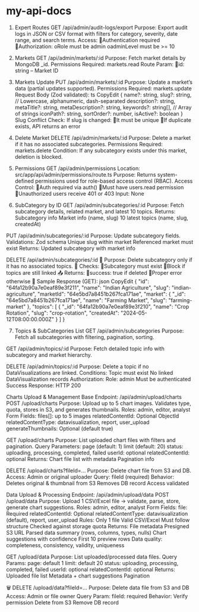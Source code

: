 # my-api-docs

1. Expert Routes
GET /api/admin/audit-logs/export
 Purpose:
Export audit logs in JSON or CSV format with filters for category, severity, date range, and search terms.
 Access:
Authentication required
Authorization:
oRole must be admin
oadminLevel must be >= 10

2. Markets
GET /api/admin/markets/:id
  Purpose:
Fetch market details by MongoDB _id.
 Permissions Required: markets.read
 Route Param:
id: string – Market ID

3. Markets Update
PUT /api/admin/markets/:id
 Purpose:
Update a market’s data (partial updates supported).
 Permissions Required: markets.update
 Request Body (Zod validated):
ts
CopyEdit
{
  name?: string,
  slug?: string,         // Lowercase, alphanumeric, dash-separated
  description?: string,
  metaTitle?: string,
  metaDescription?: string,
  keywords?: string[],   // Array of strings
  iconPath?: string,
  sortOrder?: number,
  isActive?: boolean
}
 Slug Conflict Check:
If slug is changed:
It must be unique
If duplicate exists, API returns an error

4. Delete Market
DELETE /api/admin/markets/:id
   Purpose:
Delete a market if it has no associated subcategories.
 Permissions Required: markets.delete
   Condition:
If any subcategory exists under this market, deletion is blocked.

5. Permissions
GET /api/admin/permissions
  Location: src/app/api/admin/permissions/route.ts
  Purpose:
Returns system-defined permissions used for role-based access control (RBAC).
  Access Control:
Auth required via auth()
Must have users.read permission
Unauthorized users receive 401 or 403
  Input: None

6. SubCategory by ID
GET /api/admin/subcategories/:id
  Purpose:
Fetch subcategory details, related market, and latest 10 topics.
  Returns:
Subcategory info
Market info (name, slug)
10 latest topics (name, slug, createdAt)

PUT /api/admin/subcategories/:id
 Purpose:
Update subcategory fields.
 Validations:
Zod schema
Unique slug within market
Referenced market must exist
  Returns:
Updated subcategory with market info

DELETE /api/admin/subcategories/:id
🔹 Purpose:
Delete subcategory only if it has no associated topics.
📌 Checks:
Subcategory must exist
Block if topics are still linked
📤 Returns:
success: true if deleted
Proper error otherwise
🧪 Sample Response (GET):
json
CopyEdit
{
  "id": "64fa12b90a7e0eaf89e3f211",
  "name": "Indian Agriculture",
  "slug": "indian-agriculture",
  "marketId": "64e5bd7a8451b267fca171ae",
  "market": {
    "_id": "64e5bd7a8451b267fca171ae",
    "name": "Farming Market",
    "slug": "farming-market"
  },
  "topics": [
    {
      "_id": "64fa12b90a7e0eaf89e3f210",
      "name": "Crop Rotation",
      "slug": "crop-rotation",
      "createdAt": "2024-05-12T08:00:00.000Z"
    }
  ]
}

7. Topics & SubCategories List
GET /api/admin/subcategories
 Purpose:
Fetch all subcategories with filtering, pagination, sorting.

GET /api/admin/topics/:id
 Purpose:
Fetch detailed topic info with subcategory and market hierarchy.

DELETE /api/admin/topics/:id
 Purpose:
Delete a topic if no DataVisualizations are linked.
 Conditions:
Topic must exist
No linked DataVisualization records
 Authorization:
Role: admin
Must be authenticated
 Success Response:
HTTP 200

Charts Upload & Management
 Base Endpoint: /api/admin/upload/charts
 POST /upload/charts
 Purpose:
Upload up to 5 chart images. Validates type, quota, stores in S3, and generates thumbnails.
 Roles: admin, editor, analyst
 Form Fields:
files[]: up to 5 images
relatedContentId: Optional ObjectId
relatedContentType: datavisualization, report, user_upload
generateThumbnails: Optional (default true)

 GET /upload/charts
 Purpose:
List uploaded chart files with filters and pagination.
 Query Parameters:
page (default: 1)
limit (default: 20)
status: uploading, processing, completed, failed
userId: optional
relatedContentId: optional
 Returns:
Chart file list with metadata
Pagination info

 DELETE /upload/charts?fileId=...
 Purpose:
Delete chart file from S3 and DB.
 Access:
Admin or original uploader
 Query:
fileId (required)
 Behavior:
Deletes original & thumbnail from S3
Removes DB record
Access validated

Data Upload & Processing
 Endpoint: /api/admin/upload/data
 POST /upload/data
 Purpose:
Upload 1 CSV/Excel file → validate, parse, store, generate chart suggestions.
 Roles: admin, editor, analyst
 Form Fields:
file: Required
relatedContentId: Optional
relatedContentType: datavisualization (default), report, user_upload
 Rules:
Only 1 file
Valid CSV/Excel
Must follow structure
Checked against storage quota
 Returns:
File metadata
Presigned S3 URL
Parsed data summary (rows, columns, types, nulls)
Chart suggestions with confidence
First 10 preview rows
Data quality: completeness, consistency, validity, uniqueness

 GET /upload/data
 Purpose:
List uploaded/processed data files.
 Query Params:
page: default 1
limit: default 20
status: uploading, processing, completed, failed
userId: optional
relatedContentId: optional
 Returns:
Uploaded file list
Metadata + chart suggestions
Pagination

🗑 DELETE /upload/data?fileId=...
 Purpose:
Delete data file from S3 and DB
 Access:
Admin or file owner
 Query Param:
fileId: required
 Behavior:
Verify permission
Delete from S3
Remove DB record
